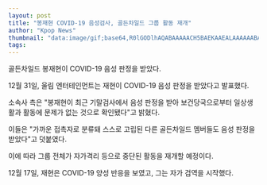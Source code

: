 ```yaml
---
layout: post
title: "봉재현 COVID-19 음성검사, 골든차일드 그룹 활동 재개"
author: "Kpop News"
thumbnail: "data:image/gif;base64,R0lGODlhAQABAAAAACH5BAEKAAEALAAAAAABAAEAAAICTAEAOw=="
tags: 
---
```



골든차일드 봉재현이 COVID-19 음성 판정을 받았다.

12월 31일, 울림 엔터테인먼트는 재현이 COVID-19 음성 판정을 받았다고 발표했다.

소속사 측은 "봉재현이 최근 기말검사에서 음성 판정을 받아 보건당국으로부터 일상생활과 활동에 문제가 없는 것으로 확인됐다"고 밝혔다.

이들은 "가까운 접촉자로 분류돼 스스로 고립된 다른 골든차일드 멤버들도 음성 판정을 받았다"고 덧붙였다.

이에 따라 그룹 전체가 자가격리 등으로 중단된 활동을 재개할 예정이다.

12월 17일, 재현은 COVID-19 양성 반응을 보였고, 그는 자가 검역을 시작했다.